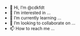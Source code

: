 - 👋 Hi, I’m @cdkfdt
- 👀 I’m interested in ...
- 🌱 I’m currently learning ...
- 💞️ I’m looking to collaborate on ...
- 📫 How to reach me ...

<!---
cdkfdt/cdkfdt is a ✨ special ✨ repository because its `README.md` (this file) appears on your GitHub profile.
You can click the Preview link to take a look at your changes.
--->
